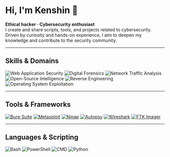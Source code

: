 # Hi, I'm Kenshin 👋
**Ethical hacker · Cybersecurity enthusiast**  
I create and share scripts, tools, and projects related to cybersecurity. Driven by curiosity and hands-on experience, I aim to deepen my knowledge and contribute to the security community.

---

## Skills & Domains
<p>
  <img alt="Web Application Security" src="https://img.shields.io/badge/Web%20Application%20Security-Expert-blue?style=for-the-badge" />
  <img alt="Digital Forensics" src="https://img.shields.io/badge/Digital%20Forensics-Experienced-purple?style=for-the-badge" />
  <img alt="Network Traffic Analysis" src="https://img.shields.io/badge/Network%20Traffic%20Analysis-Proficient-teal?style=for-the-badge" />
  <img alt="Open-Source Intelligence" src="https://img.shields.io/badge/OSINT-(Open-Source)%20Intelligence-green?style=for-the-badge" />
  <img alt="Reverse Engineering" src="https://img.shields.io/badge/Reverse%20Engineering-Competent-orange?style=for-the-badge" />
  <img alt="Operating System Exploitation" src="https://img.shields.io/badge/OS%20Exploitation-Advanced-red?style=for-the-badge" />
</p>

---

## Tools & Frameworks
<p>
  <a href="https://portswigger.net/burp"><img alt="Burp Suite" src="https://img.shields.io/badge/Burp%20Suite-Proxy%20%26%20Testing-black?style=for-the-badge" /></a>
  <a href="https://www.metasploit.com/"><img alt="Metasploit" src="https://img.shields.io/badge/Metasploit-Exploitation-purple?style=for-the-badge" /></a>
  <a href="https://nmap.org/"><img alt="Nmap" src="https://img.shields.io/badge/Nmap-Scanning-blue?style=for-the-badge" /></a>
  <a href="https://www.sleuthkit.org/autopsy/"><img alt="Autopsy" src="https://img.shields.io/badge/Autopsy-Forensics-darkgreen?style=for-the-badge" /></a>
  <a href="https://www.wireshark.org/"><img alt="Wireshark" src="https://img.shields.io/badge/Wireshark-Packet%20Analysis-cyan?style=for-the-badge" /></a>
  <a href="https://accessdata.com/"><img alt="FTK Imager" src="https://img.shields.io/badge/FTK%20Imager-Imaging%20%26%20Acquisition-gray?style=for-the-badge" /></a>
</p>

---

## Languages & Scripting
<p>
  <img alt="Bash" src="https://img.shields.io/badge/Bash-Scripting-lightgrey?style=for-the-badge" />
  <img alt="PowerShell" src="https://img.shields.io/badge/PowerShell-Automation-navy?style=for-the-badge" />
  <img alt="CMD" src="https://img.shields.io/badge/CMD-Windows%20Commands-darkgrey?style=for-the-badge" />
  <img alt="Python" src="https://img.shields.io/badge/Python-Scripting-yellow?style=for-the-badge" />
</p>

